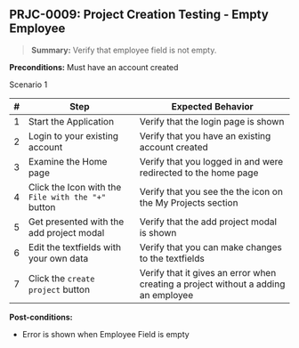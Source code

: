 ## **PRJC-0009:** Project Creation Testing - Empty Employee  

> **Summary:** Verify that employee field is not empty.  <br>

**Preconditions:** Must have an account created

Scenario 1 

 | \# | Step | Expected Behavior | 
 |----|------|-------------------| 
 |  1 | Start the Application    | Verify that the login page is shown  | 
 |  2 | Login to your existing account    | Verify that you have an existing account created   | 
 |  3 | Examine the Home page     | Verify that you logged in and were redirected to the home page  |  
 |  4 | Click the Icon with the `File with the "+" ` button | Verify that you see the the icon on the My Projects section |
 |  5 | Get presented with the add project modal    | Verify that the add project modal is shown  | 
 | 6 | Edit the textfields with your own data | Verify that you can make changes to the textfields |
 | 7 | Click the `create project` button | Verify that it gives an error when creating a project without a adding an employee |
 
**Post-conditions:**  

 - Error is shown when Employee Field is empty
